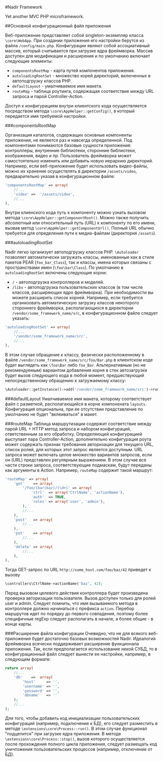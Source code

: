 #Nadir Framework

Yet another MVC PHP microframework.

##Основной конфигурационный файл приложения

Веб-приложение представляет собой singleton-экземпляр класса `\core\WebApp`. При 
создании приложения его настройки берутся из файла `/config/main.php`. Конфигурации 
являют собой ассоциативный массив, который считывается при загрузке ядра фреймворка. 
Массив доступен для модификации и расширения и по умолчанию включает следующие 
элементы:

- `componentsRootMap` - карта путей компонентов приложения.
- `autoloadingRootSet` - множество корей директорий, включенных в автоподгрузку 
классов PHP.
- `defaultLayout` - умалчиваемое имя макета.
- `routeMap` - таблица роутинга, содержащая соответствие между URL запроса и парой 
Controller-Action.

Доступ к конфигурациям внутри клиентского кода осуществляется посредством метода 
`\core\AppHelper::getConfig()`, в который передается имя требуемой настройки.

###componentsRootMap

Организация каталогов, содержащих основные компоненты приложения, не является раз 
и навсегда определенной. Под компонентами понимаются базовые сущности приложения: 
контроллеры, внутренние библиотеки, сторонние библиотеки, изображения, видео и пр. 
Пользователь фреймворка может самостоятельно изменить или добавить новую иерархию 
директорий. Например, если веб-приложение будет использовать видео-файлы, можно их 
хранение осуществлять в директории `/assets/video`, предварительно указав в 
конфигурационном файле:
````php
'componentsRootMap' => array(
    //...
    'video' =>  '/assets/video',
    //...
),
````
Внутри клиенского кода путь к компоненту можно узнать вызовом метода 
`\core\AppHelper::getComponentRoot()`. Можно также получить абсолютный или 
относительный путь (URL) к компоненту по его имени, вызвав метод 
`\core\AppHelper::getComponentUrl()`. Полный URL обычно требуется для определения 
пути к медиа-файлам (директория `/assets`).

###autoloadingRootSet

Nadir легко организует автоподгрузку классов PHP. `\Autoloader`
позволяет автоматически загружать классы, именованные как в стиле пакетов 
PEAR (`foo_bar_Class`), так и классы, имена которых связаны с пространствами имен 
(`\foo\bar\Class`). По умолчанию в `autoloadingRootSet` включены следующие корни: 
- `/` - автоподгрузка контроллеров и моделей. 
- `/libs` - автоподгрузка пользовательских классов (в том числе классов,
расширяющих ядро фреймворка).
При необходимости вы можете расширить список корней. Например, если требуется 
организовать автоматическую загрузку классов некоторого стороннего фреймворка, 
располагающихся в директории `/vendor/some_framework_name/src`, в конфигурационном
файле следует указать:
````php
'autoloadingRootSet' => array(
    //...
    '/vendor/some_framework_name/src',
    //...
),
````
В этом случае обращение к классу, физически расположенному в файле 
`/vendor/some_framework_name/src/foo/Bar.php` в клиентском коде будет выглядеть 
как `\foo\Bar` либо `foo_Bar`. Альтернативным (но не рекомендуемым) вариантом 
добавления корня в стек автозагрузки будет вызов следующего кода в любой момент,
предшествующий непосредственному обращению к загружаемому классу:
````php
\Autoloader::getInstance()->add('/vendor/some_framework_name/src')->run();
````

###defaultLayout
Умалчиваемое имя макета, которому соответствует файл с разметкой, располагающийся 
в корне компонената `layouts`. Конфигурация опциональна, при ее отсутствии
представление по умолчанию не будет "вклеиваться" в макет.

###routeMap
Таблица маршрутизации содержит соответствие между парой URL + HTTP метод запроса и 
набором конфигураций, ответственным за его обработку. Определяющей конфигурацией 
выступает пара Controller-Action, дополнительно конфигурация роута может содержать
признак требования авторизации для текущего URL, список ролей, для которых этот запрос
является доступным. URL запроса может включать целое множество вариантов запросов, 
если он (URL) представлен регулярным выражением. В этом случае все части строки запроса, 
соответствующие подмаскам, будут переданы как аргументы в Action. Например, `routeMap` 
содержит такой маршрут:
````php
'routeMap' => array(
    'get'    => array(
        '/foo/(bar|baz)/(\d+)' => array(
            'ctrl'  => array('CtrlName', 'actionName'),
            'auth'  => TRUE,
            'roles' => array('user', 'admin'),
        ),
        //...
    ),
    'post'   => array(
        //...
    ),
    'put'    => array(
        //...
    ),
    'delete' => array(
        //...
    ),
),
````
Тогда GET-запрос по URL `http://some_host.com/foo/baz/42` приведет к вызову 
````php
\controllers\CtrlName->actionName('baz', 42);
````
Перед вызовом целевого действия контроллера будет произведена проверка авторизации
пользователя. Вызов доступен только для ролей user и admin.
Следует помнить, что имя вызываемого метода в контроллере должно начинаться с 
префикса `action`. Перебор маршрутов идет по порядку до первого совпадения,
поэтому более специфичные regExp следует располагать в начале, а более общие - 
в конце карты.

###Расширение файла конфигурации
Очевидно, что не для всякого веб-приложения будет достаточно базовых возможностей
Nadir. Идеалогия фреймворка всячески поддерживает расширение функционала приложения.
Так, если предполагается использование некой СУБД, то в конфигурационный файл
следует вынести ее настройки, например, в следующем формате:
````php
return array(
	//...
	'db'	=>	array(
		'host'     => '',
		'username' => '',
		'password' => '',
		'dbname'   => ''
	);
	//...
);
````
Для того, чтобы добавить код инициализации пользовательских конфигураций 
(например, подключение к БД), его следует разместить в методе 
`\extensions\core\Process::run()`. В этом случае функционал "подцепится" при 
загрузке ядра приложения. В методе `\extensions\core\Process::stop()`, вызов 
которого осуществляется после прохождения полного цикла приложения, следует 
размещать код уничтожения пользовательских процессов (например, отключение от БД).